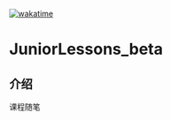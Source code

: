 <!--
 * @Author: your name
 * @Date: 2021-04-20 19:44:12
 * @LastEditTime: 2021-05-07 08:14:05
 * @LastEditors: Please set LastEditors
 * @Description: In User Settings Edit
 * @FilePath: \JuniorLesson_SecondTerm\README.md
-->
[![wakatime](https://wakatime.com/badge/github/Ayusummer/JuniorLesson_SecondTerm.svg)](https://wakatime.com/badge/github/Ayusummer/JuniorLesson_SecondTerm)
# JuniorLessons_beta

## 介绍
课程随笔

